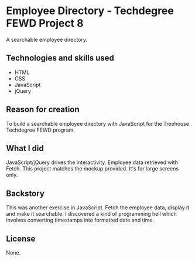 # Employee Directory - Techdegree FEWD Project 8

A searchable employee directory.  

## Technologies and skills used 

+ HTML
+ CSS
+ JavaScript
+ jQuery


## Reason for creation
To build a searchable employee directory with JavaScript for the Treehouse Techdegree FEWD program.

## What I did

JavaScript/jQuery drives the interactivity. Employee data retrieved with Fetch. This project matches the mockup provided. It's for large screens only.
 
## Backstory

This was another exercise in JavaScript. Fetch the employee data, display it and make it searchable. I discovered a kind of programming hell which involves converting timestamps into formatted date and time.


## License
None.
